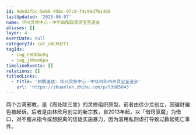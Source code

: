 ```yaml
---
id: 9de82fbc-5eb6-49bc-97c8-f4c99d7b1400
lastUpdated: '2025-06-07'
name: 华兴灵修中心・中华白阳四贵灵宝圣道会
aliases: []
layer: 4
eventDate: null
categoryId: cat_uWLHUZtI
tagIds:
  - tag_CHDDbu9q
  - tag_jKWvm6pa
timelineEvents: []
relations: []
titledLinks:
  - title: '相關連結: 华兴灵修中心・中华白阳四贵灵宝圣道会'
    url: 'https://zhuanlan.zhihu.com/p/93985043'
---
```

两个台湾邪教，是《周处除三害》的灵修组织原型。前者由徐少龙创立，因骗财骗色被起诉。后者是由林欣月创立的新宗教，自2013年起，以「借窍驱魔」为借口，对不服从指令或想脱离的信徒实施暴力，因为滥用私刑虐打导致过数起死亡事件。
